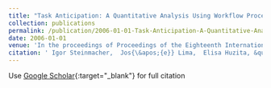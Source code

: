 ```yaml
---
title: "Task Anticipation: A Quantitative Analysis Using Workflow Process Simulation"
collection: publications
permalink: /publication/2006-01-01-Task-Anticipation-A-Quantitative-Analysis-Using-Workflow-Process-Simulation
date: 2006-01-01
venue: 'In the proceedings of Proceedings of the Eighteenth International Conference on Software Engineering &amp; Knowledge Engineering (SEKE&apos;2006), San Francisco, CA, USA, July 5-7, 2006'
citation: ' Igor Steinmacher,  Jos{\&apos;{e}} Lima,  Elisa Huzita, &quot;Task Anticipation: A Quantitative Analysis Using Workflow Process Simulation.&quot; In the proceedings of Proceedings of the Eighteenth International Conference on Software Engineering &amp;amp; Knowledge Engineering (SEKE&amp;apos;2006), San Francisco, CA, USA, July 5-7, 2006, 2006.'
---
```

Use [Google Scholar](https://scholar.google.com/scholar?q=Task+Anticipation:+A+Quantitative+Analysis+Using+Workflow+Process+Simulation){:target="_blank"} for full citation